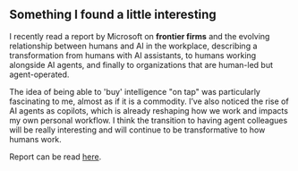 ## Something I found a little interesting

I recently read a report by Microsoft on **frontier firms** and the evolving relationship between humans and AI in the workplace, describing a transformation from humans with AI assistants, to humans working alongside AI agents, and finally to organizations that are human-led but agent-operated.

The idea of being able to 'buy' intelligence "on tap" was particularly fascinating to me, almost as if it is a commodity. I’ve also noticed the rise of AI agents as copilots, which is already reshaping how we work and impacts my own personal workflow. I think the transition to having agent colleagues will be really interesting and will continue to be transformative to how humans work.

Report can be read [here](https://www.microsoft.com/en-us/worklab/work-trend-index/2025-the-year-the-frontier-firm-is-born?msockid=30a40596d15868de32da10d6d0716900).